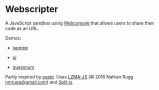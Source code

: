 # Webscripter

A JavaScript sandbox using [Webconsole](https://github.com/reeceyang/webconsole) that allows users to share their code as an URL.

Demos:
- [isprime](https://reeceyang.github.io/webscripter/#XQAAAQAtAgAAAAAAAAA7GEqmKBRWeB0wN/I3Ht1CTwg1WYjx+VMr3qeiKuZZ4Y/Jjhh9nY0ACTTxFEeJeJgqgD6TP4mKz0OJOzl+1jewLEOZYbdPO+2voEke0DaZPIEthzGgxM2n+IaX2Vxf1z97bFmN++yuDRhn5YPm8RPdLWQLBBG1QHNjFGNngsCdfpuU2kAt0rwkdPMQj3BBp/qiXIC9nE7i8pRC8VRalSgKwnhEZaHZLZWrouVu/7Ffd2nbIwQ/8/H4QsuO+pmsmEJyhau1KWkqd6U/sj8qVh7Bd1jPGCGsxclHHbyL6zhKlMam7tkK/vZq8qs=)

- [pi](https://reeceyang.github.io/webscripter/#XQAAAQAFAQAAAAAAAAA7GEqmJ60YeN3kHt02T2ikWSkmNi8YJvwwJXVpGVf3MXUBZoEp1qYqVqbTZMhfwdV9H8nQsNxcyly22AMcLOltuWsTiuIQ96nv9u9LmfO/cj7RYftQS/Apr9yzjDCOODBs6yzoKNE1WIG6+VPrGtxv5ogR2M9HVFr7ALLZ2NZVa3z9Rq0BOceYdbNLTXY9fBWUi3oFoGyT61dp9XaAZsqruUO+jnf/+BpdAA==)

- [guessnum](https://reeceyang.github.io/webscripter/#XQAAAQAbAQAAAAAAAAA7GEqmJ76tp7jvggT3U0yRUhPXm1LMTIzfgtO10K9C6/y8+9V5HVHFvEgV9tG323wZUR4G/6daTYZ7hniI5CIEI6OY6t95HKvpGy5ZvBepXQw3DH0bUYlNA62wI/KnYcqX2ysnNW0chg6v1KruCTDOikBv2ssQgllY5xemAu5A0afpo3/SYdCIeYQkkTM6nchB897HVMYG/xr8fpSVbqugZqJT8iVtBcwspJe4OfBCImX8VgpXj2Tz/2CAAAA=)

Partly inspired by [paste](https://github.com/topaz/paste). Uses [LZMA-JS](https://github.com/LZMA-JS/LZMA-JS) (© 2016 Nathan Rugg <nmrugg@gmail.com>) and [Split.js](https://split.js.org/).
